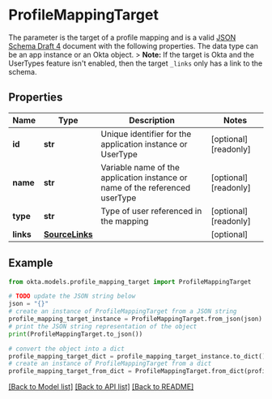 # ProfileMappingTarget

The parameter is the target of a profile mapping and is a valid [JSON Schema Draft 4](https://datatracker.ietf.org/doc/html/draft-zyp-json-schema-04) document with the following properties. The data type can be an app instance or an Okta object.   > **Note:** If the target is Okta and the UserTypes feature isn't enabled, then the target `_links` only has a link to the schema.

## Properties

Name | Type | Description | Notes
------------ | ------------- | ------------- | -------------
**id** | **str** | Unique identifier for the application instance or UserType | [optional] [readonly] 
**name** | **str** | Variable name of the application instance or name of the referenced userType | [optional] [readonly] 
**type** | **str** | Type of user referenced in the mapping | [optional] [readonly] 
**links** | [**SourceLinks**](SourceLinks.md) |  | [optional] 

## Example

```python
from okta.models.profile_mapping_target import ProfileMappingTarget

# TODO update the JSON string below
json = "{}"
# create an instance of ProfileMappingTarget from a JSON string
profile_mapping_target_instance = ProfileMappingTarget.from_json(json)
# print the JSON string representation of the object
print(ProfileMappingTarget.to_json())

# convert the object into a dict
profile_mapping_target_dict = profile_mapping_target_instance.to_dict()
# create an instance of ProfileMappingTarget from a dict
profile_mapping_target_from_dict = ProfileMappingTarget.from_dict(profile_mapping_target_dict)
```
[[Back to Model list]](../README.md#documentation-for-models) [[Back to API list]](../README.md#documentation-for-api-endpoints) [[Back to README]](../README.md)


